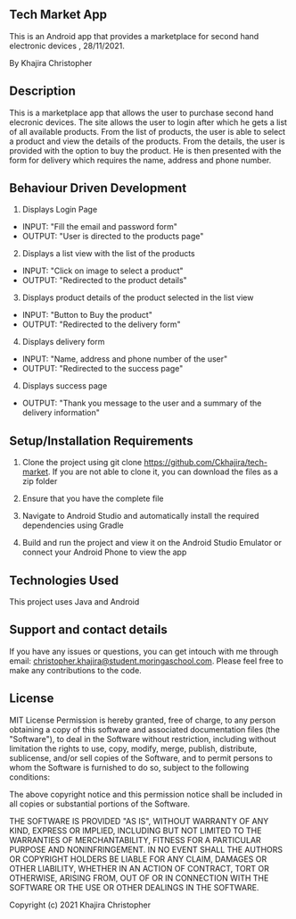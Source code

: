 ## Tech Market App

This is an Android app that provides a marketplace for second hand electronic devices , 28/11/2021.

By Khajira Christopher

## Description
This is a marketplace app that allows the user to purchase second hand elecronic devices. The site allows the user
to login after which he gets a list of all available products. From the list of products, the user is able to select
a product and view the details of the products. From the details, the user is provided with the option to buy the product.
He is then presented with the form for delivery which requires the name, address and phone number.


## Behaviour Driven Development
1.  Displays Login Page
   - INPUT: "Fill the email and password form"
   - OUTPUT: "User is directed to the products page"
2.  Displays a list view with the list of the products
   - INPUT: "Click on image to select a product"
   - OUTPUT: "Redirected to the product details"
3.  Displays product details of the product selected in the list view
   - INPUT: "Button to Buy the product"
   - OUTPUT: "Redirected to the delivery form"
4.  Displays delivery form
   - INPUT: "Name, address and phone number of the user"
   - OUTPUT: "Redirected to the success page"
4.  Displays success page
   - OUTPUT: "Thank you message to the user and a summary of the delivery information"


## Setup/Installation Requirements

1. Clone the project using git clone https://github.com/Ckhajira/tech-market. If you are not able to clone it, you can download the files as a zip folder

2. Ensure that you have the complete file

3. Navigate to Android Studio and automatically install the required dependencies using Gradle

4. Build and run the project and view it on the Android Studio Emulator or connect your Android Phone to view the app

## Technologies Used
This project uses Java and Android

## Support and contact details

If you have any issues or questions, you can get intouch with me through email: christopher.khajira@student.moringaschool.com. Please feel free to make any contributions to the code.

## License

MIT License
Permission is hereby granted, free of charge, to any person obtaining a copy of this software and associated documentation files (the "Software"), to deal in the Software without restriction, including without limitation the rights to use, copy, modify, merge, publish, distribute, sublicense, and/or sell copies of the Software, and to permit persons to whom the Software is furnished to do so, subject to the following conditions:

The above copyright notice and this permission notice shall be included in all copies or substantial portions of the Software.

THE SOFTWARE IS PROVIDED "AS IS", WITHOUT WARRANTY OF ANY KIND, EXPRESS OR IMPLIED, INCLUDING BUT NOT LIMITED TO THE WARRANTIES OF MERCHANTABILITY, FITNESS FOR A PARTICULAR PURPOSE AND NONINFRINGEMENT. IN NO EVENT SHALL THE AUTHORS OR COPYRIGHT HOLDERS BE LIABLE FOR ANY CLAIM, DAMAGES OR OTHER LIABILITY, WHETHER IN AN ACTION OF CONTRACT, TORT OR OTHERWISE, ARISING FROM, OUT OF OR IN CONNECTION WITH THE SOFTWARE OR THE USE OR OTHER DEALINGS IN THE SOFTWARE.

Copyright (c) 2021 Khajira Christopher